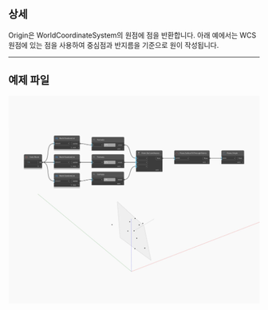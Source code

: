 ## 상세
Origin은 WorldCoordinateSystem의 원점에 점을 반환합니다. 아래 예에서는 WCS 원점에 있는 점을 사용하여 중심점과 반지름을 기준으로 원이 작성됩니다.
___
## 예제 파일

![Origin](./Autodesk.DesignScript.Geometry.Plane.Origin_img.jpg)


